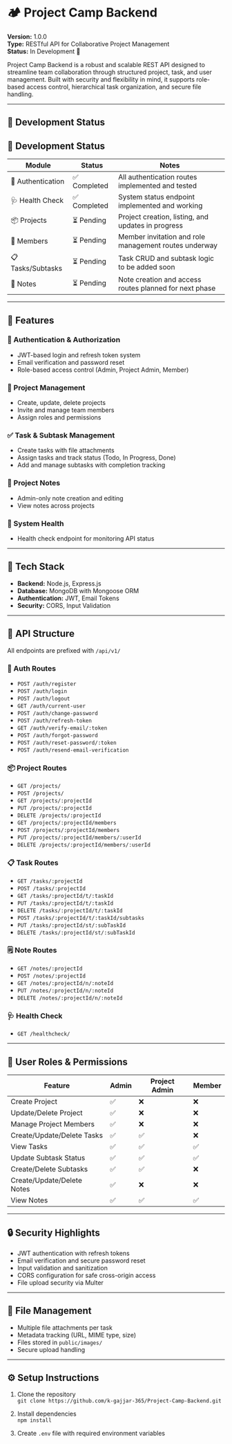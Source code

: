 # 🏕️ Project Camp Backend

**Version:** 1.0.0  
**Type:** RESTful API for Collaborative Project Management  
**Status:** In Development 🚧

Project Camp Backend is a robust and scalable REST API designed to streamline team collaboration through structured project, task, and user management. Built with security and flexibility in mind, it supports role-based access control, hierarchical task organization, and secure file handling.

---

## 🚧 Development Status

## 🚧 Development Status

| Module            | Status       | Notes                                      |
|-------------------|--------------|--------------------------------------------|
| 🔐 Authentication | ✅ Completed | All authentication routes implemented and tested |
| 🩺 Health Check   | ✅ Completed | System status endpoint implemented and working |
| 📦 Projects       | ⏳ Pending    | Project creation, listing, and updates in progress |
| 👥 Members        | ⏳ Pending    | Member invitation and role management routes underway |
| 📋 Tasks/Subtasks | ⏳ Pending    | Task CRUD and subtask logic to be added soon |
| 📝 Notes          | ⏳ Pending    | Note creation and access routes planned for next phase |



---

## 🚀 Features

### 🔐 Authentication & Authorization
- JWT-based login and refresh token system
- Email verification and password reset
- Role-based access control (Admin, Project Admin, Member)

### 📁 Project Management
- Create, update, delete projects
- Invite and manage team members
- Assign roles and permissions

### ✅ Task & Subtask Management
- Create tasks with file attachments
- Assign tasks and track status (Todo, In Progress, Done)
- Add and manage subtasks with completion tracking

### 📝 Project Notes
- Admin-only note creation and editing
- View notes across projects

### 📡 System Health
- Health check endpoint for monitoring API status

---

## 🧰 Tech Stack

- **Backend:** Node.js, Express.js
- **Database:** MongoDB with Mongoose ORM
- **Authentication:** JWT, Email Tokens
- **Security:** CORS, Input Validation

---

## 📂 API Structure

All endpoints are prefixed with `/api/v1/`

### 🔑 Auth Routes
- `POST /auth/register`
- `POST /auth/login`
- `POST /auth/logout`
- `GET /auth/current-user`
- `POST /auth/change-password`
- `POST /auth/refresh-token`
- `GET /auth/verify-email/:token`
- `POST /auth/forgot-password`
- `POST /auth/reset-password/:token`
- `POST /auth/resend-email-verification`

### 📦 Project Routes
- `GET /projects/`
- `POST /projects/`
- `GET /projects/:projectId`
- `PUT /projects/:projectId`
- `DELETE /projects/:projectId`
- `GET /projects/:projectId/members`
- `POST /projects/:projectId/members`
- `PUT /projects/:projectId/members/:userId`
- `DELETE /projects/:projectId/members/:userId`

### 📋 Task Routes
- `GET /tasks/:projectId`
- `POST /tasks/:projectId`
- `GET /tasks/:projectId/t/:taskId`
- `PUT /tasks/:projectId/t/:taskId`
- `DELETE /tasks/:projectId/t/:taskId`
- `POST /tasks/:projectId/t/:taskId/subtasks`
- `PUT /tasks/:projectId/st/:subTaskId`
- `DELETE /tasks/:projectId/st/:subTaskId`

### 🗒️ Note Routes
- `GET /notes/:projectId`
- `POST /notes/:projectId`
- `GET /notes/:projectId/n/:noteId`
- `PUT /notes/:projectId/n/:noteId`
- `DELETE /notes/:projectId/n/:noteId`

### 🩺 Health Check
- `GET /healthcheck/`

---

## 👥 User Roles & Permissions

| Feature                    | Admin | Project Admin | Member |
| -------------------------- | ----- | ------------- | ------ |
| Create Project             | ✅     | ❌             | ❌      |
| Update/Delete Project      | ✅     | ❌             | ❌      |
| Manage Project Members     | ✅     | ❌             | ❌      |
| Create/Update/Delete Tasks | ✅     | ✅             | ❌      |
| View Tasks                 | ✅     | ✅             | ✅      |
| Update Subtask Status      | ✅     | ✅             | ✅      |
| Create/Delete Subtasks     | ✅     | ✅             | ❌      |
| Create/Update/Delete Notes | ✅     | ❌             | ❌      |
| View Notes                 | ✅     | ✅             | ✅      |

---

## 🔒 Security Highlights

- JWT authentication with refresh tokens
- Email verification and secure password reset
- Input validation and sanitization
- CORS configuration for safe cross-origin access
- File upload security via Multer

---

## 📎 File Management

- Multiple file attachments per task
- Metadata tracking (URL, MIME type, size)
- Files stored in `public/images/`
- Secure upload handling

---

## ⚙️ Setup Instructions

1. Clone the repository  
   `git clone https://github.com/k-gajjar-365/Project-Camp-Backend.git`

2. Install dependencies  
   `npm install`

3. Create `.env` file with required environment variables  
